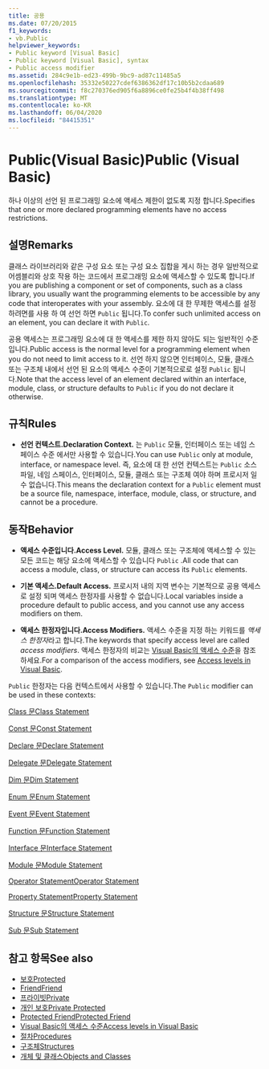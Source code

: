 ```yaml
---
title: 공용
ms.date: 07/20/2015
f1_keywords:
- vb.Public
helpviewer_keywords:
- Public keyword [Visual Basic]
- Public keyword [Visual Basic], syntax
- Public access modifier
ms.assetid: 284c9e1b-ed23-499b-9bc9-ad87c11485a5
ms.openlocfilehash: 35332e50227cdef6386362df17c10b5b2cdaa689
ms.sourcegitcommit: f8c270376ed905f6a8896ce0fe25b4f4b38ff498
ms.translationtype: MT
ms.contentlocale: ko-KR
ms.lasthandoff: 06/04/2020
ms.locfileid: "84415351"
---
```

# <a name="public-visual-basic"></a><span data-ttu-id="d4df4-102">Public(Visual Basic)</span><span class="sxs-lookup"><span data-stu-id="d4df4-102">Public (Visual Basic)</span></span>
<span data-ttu-id="d4df4-103">하나 이상의 선언 된 프로그래밍 요소에 액세스 제한이 없도록 지정 합니다.</span><span class="sxs-lookup"><span data-stu-id="d4df4-103">Specifies that one or more declared programming elements have no access restrictions.</span></span>  
  
## <a name="remarks"></a><span data-ttu-id="d4df4-104">설명</span><span class="sxs-lookup"><span data-stu-id="d4df4-104">Remarks</span></span>  
 <span data-ttu-id="d4df4-105">클래스 라이브러리와 같은 구성 요소 또는 구성 요소 집합을 게시 하는 경우 일반적으로 어셈블리와 상호 작용 하는 코드에서 프로그래밍 요소에 액세스할 수 있도록 합니다.</span><span class="sxs-lookup"><span data-stu-id="d4df4-105">If you are publishing a component or set of components, such as a class library, you usually want the programming elements to be accessible by any code that interoperates with your assembly.</span></span> <span data-ttu-id="d4df4-106">요소에 대 한 무제한 액세스를 설정 하려면를 사용 하 여 선언 하면 `Public` 됩니다.</span><span class="sxs-lookup"><span data-stu-id="d4df4-106">To confer such unlimited access on an element, you can declare it with `Public`.</span></span>  
  
 <span data-ttu-id="d4df4-107">공용 액세스는 프로그래밍 요소에 대 한 액세스를 제한 하지 않아도 되는 일반적인 수준입니다.</span><span class="sxs-lookup"><span data-stu-id="d4df4-107">Public access is the normal level for a programming element when you do not need to limit access to it.</span></span> <span data-ttu-id="d4df4-108">선언 하지 않으면 인터페이스, 모듈, 클래스 또는 구조체 내에서 선언 된 요소의 액세스 수준이 기본적으로로 설정 `Public` 됩니다.</span><span class="sxs-lookup"><span data-stu-id="d4df4-108">Note that the access level of an element declared within an interface, module, class, or structure defaults to `Public` if you do not declare it otherwise.</span></span>  
  
## <a name="rules"></a><span data-ttu-id="d4df4-109">규칙</span><span class="sxs-lookup"><span data-stu-id="d4df4-109">Rules</span></span>  
  
- <span data-ttu-id="d4df4-110">**선언 컨텍스트.**</span><span class="sxs-lookup"><span data-stu-id="d4df4-110">**Declaration Context.**</span></span> <span data-ttu-id="d4df4-111">는 `Public` 모듈, 인터페이스 또는 네임 스페이스 수준 에서만 사용할 수 있습니다.</span><span class="sxs-lookup"><span data-stu-id="d4df4-111">You can use `Public` only at module, interface, or namespace level.</span></span> <span data-ttu-id="d4df4-112">즉, 요소에 대 한 선언 컨텍스트는 `Public` 소스 파일, 네임 스페이스, 인터페이스, 모듈, 클래스 또는 구조체 여야 하며 프로시저 일 수 없습니다.</span><span class="sxs-lookup"><span data-stu-id="d4df4-112">This means the declaration context for a `Public` element must be a source file, namespace, interface, module, class, or structure, and cannot be a procedure.</span></span>  
  
## <a name="behavior"></a><span data-ttu-id="d4df4-113">동작</span><span class="sxs-lookup"><span data-stu-id="d4df4-113">Behavior</span></span>  
  
- <span data-ttu-id="d4df4-114">**액세스 수준입니다.**</span><span class="sxs-lookup"><span data-stu-id="d4df4-114">**Access Level.**</span></span> <span data-ttu-id="d4df4-115">모듈, 클래스 또는 구조체에 액세스할 수 있는 모든 코드는 해당 요소에 액세스할 수 있습니다 `Public` .</span><span class="sxs-lookup"><span data-stu-id="d4df4-115">All code that can access a module, class, or structure can access its `Public` elements.</span></span>  
  
- <span data-ttu-id="d4df4-116">**기본 액세스.**</span><span class="sxs-lookup"><span data-stu-id="d4df4-116">**Default Access.**</span></span> <span data-ttu-id="d4df4-117">프로시저 내의 지역 변수는 기본적으로 공용 액세스로 설정 되며 액세스 한정자를 사용할 수 없습니다.</span><span class="sxs-lookup"><span data-stu-id="d4df4-117">Local variables inside a procedure default to public access, and you cannot use any access modifiers on them.</span></span>  
  
- <span data-ttu-id="d4df4-118">**액세스 한정자입니다.**</span><span class="sxs-lookup"><span data-stu-id="d4df4-118">**Access Modifiers.**</span></span> <span data-ttu-id="d4df4-119">액세스 수준을 지정 하는 키워드를 *액세스 한정자*라고 합니다.</span><span class="sxs-lookup"><span data-stu-id="d4df4-119">The keywords that specify access level are called *access modifiers*.</span></span> <span data-ttu-id="d4df4-120">액세스 한정자의 비교는 [Visual Basic의 액세스 수준](../../programming-guide/language-features/declared-elements/access-levels.md)을 참조 하세요.</span><span class="sxs-lookup"><span data-stu-id="d4df4-120">For a comparison of the access modifiers, see [Access levels in Visual Basic](../../programming-guide/language-features/declared-elements/access-levels.md).</span></span>  
  
 <span data-ttu-id="d4df4-121">`Public` 한정자는 다음 컨텍스트에서 사용할 수 있습니다.</span><span class="sxs-lookup"><span data-stu-id="d4df4-121">The `Public` modifier can be used in these contexts:</span></span>  
  
 [<span data-ttu-id="d4df4-122">Class 문</span><span class="sxs-lookup"><span data-stu-id="d4df4-122">Class Statement</span></span>](../statements/class-statement.md)  
  
 [<span data-ttu-id="d4df4-123">Const 문</span><span class="sxs-lookup"><span data-stu-id="d4df4-123">Const Statement</span></span>](../statements/const-statement.md)  
  
 [<span data-ttu-id="d4df4-124">Declare 문</span><span class="sxs-lookup"><span data-stu-id="d4df4-124">Declare Statement</span></span>](../statements/declare-statement.md)  
  
 [<span data-ttu-id="d4df4-125">Delegate 문</span><span class="sxs-lookup"><span data-stu-id="d4df4-125">Delegate Statement</span></span>](../statements/delegate-statement.md)  
  
 [<span data-ttu-id="d4df4-126">Dim 문</span><span class="sxs-lookup"><span data-stu-id="d4df4-126">Dim Statement</span></span>](../statements/dim-statement.md)  
  
 [<span data-ttu-id="d4df4-127">Enum 문</span><span class="sxs-lookup"><span data-stu-id="d4df4-127">Enum Statement</span></span>](../statements/enum-statement.md)  
  
 [<span data-ttu-id="d4df4-128">Event 문</span><span class="sxs-lookup"><span data-stu-id="d4df4-128">Event Statement</span></span>](../statements/event-statement.md)  
  
 [<span data-ttu-id="d4df4-129">Function 문</span><span class="sxs-lookup"><span data-stu-id="d4df4-129">Function Statement</span></span>](../statements/function-statement.md)  
  
 [<span data-ttu-id="d4df4-130">Interface 문</span><span class="sxs-lookup"><span data-stu-id="d4df4-130">Interface Statement</span></span>](../statements/interface-statement.md)  
  
 [<span data-ttu-id="d4df4-131">Module 문</span><span class="sxs-lookup"><span data-stu-id="d4df4-131">Module Statement</span></span>](../statements/module-statement.md)  
  
 [<span data-ttu-id="d4df4-132">Operator Statement</span><span class="sxs-lookup"><span data-stu-id="d4df4-132">Operator Statement</span></span>](../statements/operator-statement.md)  
  
 [<span data-ttu-id="d4df4-133">Property Statement</span><span class="sxs-lookup"><span data-stu-id="d4df4-133">Property Statement</span></span>](../statements/property-statement.md)  
  
 [<span data-ttu-id="d4df4-134">Structure 문</span><span class="sxs-lookup"><span data-stu-id="d4df4-134">Structure Statement</span></span>](../statements/structure-statement.md)  
  
 [<span data-ttu-id="d4df4-135">Sub 문</span><span class="sxs-lookup"><span data-stu-id="d4df4-135">Sub Statement</span></span>](../statements/sub-statement.md)  
  
## <a name="see-also"></a><span data-ttu-id="d4df4-136">참고 항목</span><span class="sxs-lookup"><span data-stu-id="d4df4-136">See also</span></span>

- [<span data-ttu-id="d4df4-137">보호</span><span class="sxs-lookup"><span data-stu-id="d4df4-137">Protected</span></span>](protected.md)
- [<span data-ttu-id="d4df4-138">Friend</span><span class="sxs-lookup"><span data-stu-id="d4df4-138">Friend</span></span>](friend.md)
- [<span data-ttu-id="d4df4-139">프라이빗</span><span class="sxs-lookup"><span data-stu-id="d4df4-139">Private</span></span>](private.md)
- [<span data-ttu-id="d4df4-140">개인 보호</span><span class="sxs-lookup"><span data-stu-id="d4df4-140">Private Protected</span></span>](private-protected.md)
- [<span data-ttu-id="d4df4-141">Protected Friend</span><span class="sxs-lookup"><span data-stu-id="d4df4-141">Protected Friend</span></span>](protected-friend.md)
- [<span data-ttu-id="d4df4-142">Visual Basic의 액세스 수준</span><span class="sxs-lookup"><span data-stu-id="d4df4-142">Access levels in Visual Basic</span></span>](../../programming-guide/language-features/declared-elements/access-levels.md)
- [<span data-ttu-id="d4df4-143">절차</span><span class="sxs-lookup"><span data-stu-id="d4df4-143">Procedures</span></span>](../../programming-guide/language-features/procedures/index.md)
- [<span data-ttu-id="d4df4-144">구조체</span><span class="sxs-lookup"><span data-stu-id="d4df4-144">Structures</span></span>](../../programming-guide/language-features/data-types/structures.md)
- [<span data-ttu-id="d4df4-145">개체 및 클래스</span><span class="sxs-lookup"><span data-stu-id="d4df4-145">Objects and Classes</span></span>](../../programming-guide/language-features/objects-and-classes/index.md)
